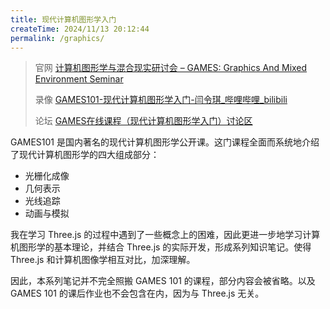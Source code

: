 ```yaml
---
title: 现代计算机图形学入门
createTime: 2024/11/13 20:12:44
permalink: /graphics/
---
```


> 官网 [计算机图形学与混合现实研讨会 – GAMES: Graphics And Mixed Environment Seminar](http://games-cn.org/)
>
> 录像 [GAMES101-现代计算机图形学入门-闫令琪_哔哩哔哩_bilibili](https://www.bilibili.com/video/BV1X7411F744)
>
> 论坛 [GAMES在线课程（现代计算机图形学入门）讨论区](http://games-cn.org/forums/forum/graphics-intro/)

GAMES101 是国内著名的现代计算机图形学公开课。这门课程全面而系统地介绍了现代计算机图形学的四大组成部分：

- 光栅化成像
- 几何表示
- 光线追踪
- 动画与模拟

我在学习 Three.js 的过程中遇到了一些概念上的困难，因此更进一步地学习计算机图形学的基本理论，并结合 Three.js 的实际开发，形成系列知识笔记。使得 Three.js 和计算机图像学相互对比，加深理解。

因此，本系列笔记并不完全照搬 GAMES 101 的课程，部分内容会被省略。以及 GAMES 101 的课后作业也不会包含在内，因为与 Three.js 无关。

<CardGrid>
  <LinkCard title="Part 1 变换与齐次坐标" href="/graphics/p1/" />
  <LinkCard title="Part 2 光栅化成像与抗锯齿" href="/graphics/p2/" />
  <LinkCard title="Part 3 深度缓冲" href="/graphics/p3/" />
  <LinkCard title="Part 4 几何表示" href="/graphics/p4/" />
  <LinkCard title="Part 5 光线追踪" href="/graphics/p5/" />
  <LinkCard title="Part 6 材质" href="/graphics/p6/" />
</CardGrid>